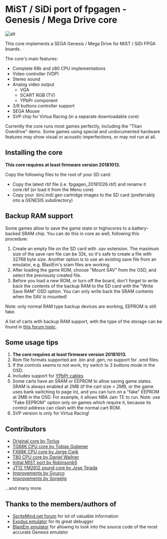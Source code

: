 # MiST / SiDi port of fpgagen - Genesis / Mega Drive core


![alt](https://live.staticflickr.com/65535/52620927171_57b1d34b19_o.jpg)

This core implements a SEGA Genesis / Mega Drive for MiST / SiDi FPGA boards.
 
The core's main features:
  - Complete 68k and z80 CPU implementations
  - Video controller (VDP)
  - Stereo sound
  - Analog video output
    - VGA
    - SCART RGB (TV)
    - YPbPr component
  - 3/6 buttons controller support
  - SEGA Mouse
  - SVP chip for Virtua Racing (in a separate downloadable core)

Currently the core runs most games perfectly, including the "Titan Overdrive" demo. Some games using
special and undocumented hardware features may show visual or acoustic imperfections, or may not
run at all.


## Installing the core

**This core requires at least firmware version 20181013.**

Copy the following files to the root of your SD card:
  - Copy the latest rbf file (i.e. fpgagen_20181026.rbf) and rename it core.rbf (or load it from the Menu core)
  - Copy your .bin/.md/.gen cartridge images to the SD card (preferrably into a GENESIS subdirectory)

## Backup RAM support

Some games allow to save the game state or highscores to a battery-backed SRAM chip. You can do this in core as well, following this procedure:

  1. Create an empty file on the SD card with .sav extension. The maximum size of the save ram file can be 32k, so it's safe to create a file with 32768 byte size. Another option is to use an existing save file from an emulator, e.g. BlastEm's sram files are working.
  2. After loading the game ROM, choose "Mount SAV" from the OSD, and select the previously created file.
  3. Before you load a new ROM, or turn off the board, don't forget to write back the contents of the
backup RAM to the SD card with the "Write Save RAM" OSD option. You can only write back the SRAM contents
when the SAV is mounted!

Note: only normal RAM type backup devices are working, EEPROM is still fake.

A list of carts with backup RAM support, with the type of the storage can be found in [this forum topic](https://forum.digitpress.com/forum/showthread.php?134961-NES-SNES-Genny-Games-with-Battery-Back-up-Save-feature&p=1614576&viewfull=1#post1614576).

## Some usage tips

  1. **The core requires at least firmware version 20181013.**
  2. Rom file formats supported are .bin and .gen, no support for .smd files.
  3. If the controls seems to not work, try switch to 3 buttons mode in the OSD.
  4. Includes support for [YPbPr cables](https://github.com/mist-devel/mist-board/wiki/YPbPr_Cable)
  5. Some carts have an SRAM or EEPROM to allow saving game states. SRAM is always enabled at 2MB (if
     the cart size < 2MB, or the game uses bank switching to page in), and you can turn on a "fake"
     EEPROM at 2MB in the OSD. For example, it allows NBA Jam TE to run. Note: use "Fake EEPROM"
     option only on games which require it, because its control address can clash with the normal cart ROM.
  6. SVP version is only for Virtua Racing!

## Contributors

  - [Original core by Torlus](https://github.com/Torlus/fpgagen)
  - [TG68K CPU core by Tobias Gubener](https://opencores.org/project/tg68)
  - [FX68K CPU core by Jorge Cwik](https://github.com/ijor/fx68k)
  - [T80 CPU core by Daniel Wallner](https://opencores.org/project/t80/overview)
  - [Initial MIST port by Robinsonb5](https://github.com/robinsonb5/fpgagen)
  - [JT12 YM2612 sound core by Jose Tejada](https://github.com/jotego/jt12)
  - [Improvements by Gyurco](https://github.com/gyurco/fpgagen)
  - [Improvements by Sorgelig](https://github.com/MiSTer-devel/Genesis_MiSTer)
  
  ...and many more.

## Thanks to the members/authors of

  - [SpriteMind.net forum](http://gendev.spritesmind.net/forum/) for lot of valuable information
  - [Exodus emulator](https://www.exodusemulator.com/) for its great debugger
  - [BlastEm emulator](https://www.retrodev.com/blastem/) for allowing to look into the source code of the most accurate Genesis emulator

